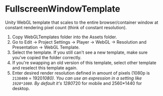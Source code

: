 # FullscreenWindowTemplate    
Unity WebGL template that scales to the entire browser/container window at constant rendering pixel count (think of constant resolution).  
  
1. Copy WebGLTemplates folder into the Assets folder.  
2. Go to Edit -> Project Settings -> Player -> WebGL -> Resolution and Presentation -> WebGL Template.  
3. Select the template. If you still can't see a new template, make sure you've copied the folder correctly.
4. If you're swapping an old version of this template, select other template and reselect this template again.  
5. Enter desired render resolution defined in amount of pixels (1080p is `2138400` = 1920*1080). You can use an expression in a setting like `1920*1080`. By default it's 1280*720 for mobile and 2560*1440 for desktop.
